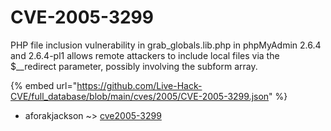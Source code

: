 # CVE-2005-3299

PHP file inclusion vulnerability in grab_globals.lib.php in phpMyAdmin 2.6.4 and 2.6.4-pl1 allows remote attackers to include local files via the $__redirect parameter, possibly involving the subform array.

{% embed url="https://github.com/Live-Hack-CVE/full_database/blob/main/cves/2005/CVE-2005-3299.json" %}


* aforakjackson ~> [cve2005-3299](https://www.alice-snow.ru/2005/database/cve-2005-3299/cve2005-3299-aforakjackson)
